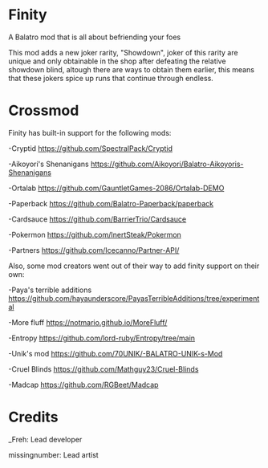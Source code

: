 # Finity
A Balatro mod that is all about befriending your foes

This mod adds a new joker rarity, "Showdown", joker of this rarity are unique and only obtainable in the shop after defeating the relative showdown blind, altough there are ways to obtain them earlier, this means that these jokers spice up runs that continue through endless.

# Crossmod
Finity has built-in support for the following mods:

-Cryptid https://github.com/SpectralPack/Cryptid

-Aikoyori's Shenanigans https://github.com/Aikoyori/Balatro-Aikoyoris-Shenanigans

-Ortalab https://github.com/GauntletGames-2086/Ortalab-DEMO

-Paperback https://github.com/Balatro-Paperback/paperback

-Cardsauce https://github.com/BarrierTrio/Cardsauce

-Pokermon https://github.com/InertSteak/Pokermon

-Partners https://github.com/Icecanno/Partner-API/


Also, some mod creators went out of their way to add finity support on their own:

-Paya's terrible additions https://github.com/hayaunderscore/PayasTerribleAdditions/tree/experimental

-More fluff https://notmario.github.io/MoreFluff/

-Entropy https://github.com/lord-ruby/Entropy/tree/main

-Unik's mod https://github.com/70UNIK/-BALATRO-UNIK-s-Mod

-Cruel Blinds https://github.com/Mathguy23/Cruel-Blinds

-Madcap https://github.com/RGBeet/Madcap

# Credits
_Freh: Lead developer

missingnumber: Lead artist
